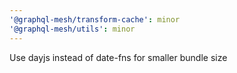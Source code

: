 ```yaml
---
'@graphql-mesh/transform-cache': minor
'@graphql-mesh/utils': minor
---
```


Use dayjs instead of date-fns for smaller bundle size
